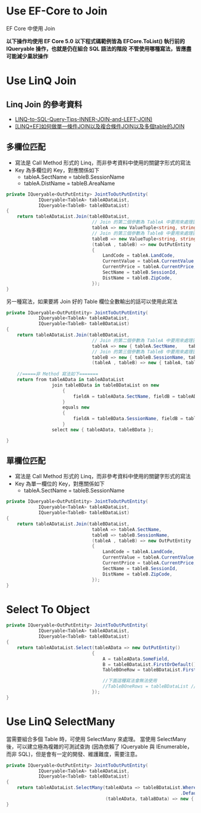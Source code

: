 # Use EF-Core to Join


EF Core 中使用 Join

<!--more-->

**以下操作均使用 EF Core 5.0**
**以下程式碼範例皆為 EFCore.ToList() 執行前的 IQueryable 操作，也就是仍在組合 SQL 語法的階段**
**不管使用哪種寫法，皆應盡可能減少巢狀操作**

# Use LinQ Join

## Linq Join 的參考資料
* [LINQ-to-SQL-Query-Tips-INNER-JOIN-and-LEFT-JOIN)](https://blog.miniasp.com/post/2010/10/14/LINQ-to-SQL-Query-Tips-INNER-JOIN-and-LEFT-JOIN)
* [[LINQ+EF]如何做單一條件JOIN以及複合條件JOIN以及多個table的JOIN](https://dotblogs.com.tw/kevinya/2015/10/23/153677)

## 多欄位匹配
* 寫法是 Call Method 形式的 Linq，而非參考資料中使用的關鍵字形式的寫法
* Key 為多欄位的 Key，對應關係如下
    * tableA.SectName = tableB.SessionName
    * tableA.DistName = tableB.AreaName

```cs
private IQueryable<OutPutEntity> JointToOutPutEntity(
            IQueryable<TableA> tableADataList,
            IQueryable<TableB> tableBDataList)
{
    return tableADataList.Join(tableBDataList,
                                // Join 的第二個參數為 TableA 中要用來處理匹配判斷的欄位
                                tableA => new ValueTuple<string, string>( tableA.SectName,    tableA.DistName),
                                // Join 的第三個參數為 TableB 中要用來處理匹配判斷的欄位
                                tableB => new ValueTuple<string, string>( tableB.SessionName, tableB.AreaName),
                                (tableA , tableB) => new OutPutEntity
                                {
                                    LandCode = tableA.LandCode,
                                    CurrentValue = tableA.CurrentValue,
                                    CurrentPrice = tableA.CurrentPrice,
                                    SectName = tableB.SessionId,
                                    DistName = tableB.ZipCode,
                                });
}

```

另一種寫法，如果要將 Join 好的 Table 欄位全數輸出的話可以使用此寫法

```cs
private IQueryable<OutPutEntity> JointToOutPutEntity(
            IQueryable<TableA> tableADataList,
            IQueryable<TableB> tableBDataList)
{
    return tableADataList.Join(tableBDataList,
                                // Join 的第二個參數為 TableA 中要用來處理匹配判斷的欄位
                                tableA => new { tableA.SectName,    tableA.DistName},
                                // Join 的第三個參數為 TableB 中要用來處理匹配判斷的欄位
                                tableB => new { tableB.SessionName, tableB.AreaName},
                                (tableA , tableB) => new { tableA, tableB });
    
    //=====非 Method 寫法如下=======
    return from tableAData in tableADataList
                 join tableBData in tableBDataList on new
                     {
                         fieldA = tableAData.SectName, fieldB = tableAData.DistName
                     }
                     equals new
                     {
                         fieldA = tableBData.SessionName, fieldB = tableBData.AreaName
                     }
                 select new { tableAData, tableBData };

}
```

## 單欄位匹配
* 寫法是 Call Method 形式的 Linq，而非參考資料中使用的關鍵字形式的寫法
* Key 為單一欄位的 Key，對應關係如下
    * tableA.SectName = tableB.SessionName

```cs
private IQueryable<OutPutEntity> JointToOutPutEntity(
            IQueryable<TableA> tableADataList,
            IQueryable<TableB> tableBDataList)
{
    return tableADataList.Join(tableBDataList,
                                tableA => tableA.SectName,
                                tableB => tableB.SessionName,
                                (tableA , tableB) => new OutPutEntity
                                {
                                    LandCode = tableA.LandCode,
                                    CurrentValue = tableA.CurrentValue,
                                    CurrentPrice = tableA.CurrentPrice,
                                    SectName = tableB.SessionId,
                                    DistName = tableB.ZipCode,
                                });
}

```

# Select To Object

```cs
private IQueryable<OutPutEntity> JointToOutPutEntity(
            IQueryable<TableA> tableADataList,
            IQueryable<TableB> tableBDataList)
{
    return tableADataList.Select(tableAData => new OutPutEntity()
                                {
                                    A = tableAData.SomeField,
                                    B = tableBDataList.FirstOrDefault()?.SomeField
                                    TableBOneRow = tableBDataList.FirstOrDefault() //TableBOneRow 的型別為 TableB

                                    //下面這種寫法會無法使用
                                    //TableBOneRows = tableBDataList //TableBOneRow 的型別為 IEnumerable<TableB>
                                });
}
```

# Use LinQ SelectMany

當需要組合多個 Table 時，可使用 SelectMany 來處理。
當使用 SelectMany 後，可以建立極為複雜的可測試查詢 (因為依賴了 IQueryable 與 IEnumerable，而非 SQL)，但是會有一定的開發、維護難度，需要注意。

```cs
private IQueryable<OutPutEntity> JointToOutPutEntity(
            IQueryable<TableA> tableADataList,
            IQueryable<TableB> tableBDataList)
{
    return tableADataList.SelectMany(tableAData => tableBDataList.Where(tableBData => tableBData.BId == tableAData.AId)
                                                                 .DefaultIfEmpty(), // 這個設定很重要，會影響 Sql 組成與底下的輸出設定
                                     (tableAData, tablaBData) => new { tableAData, tableBData });
}
```
